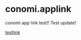 # conomi.applink
conomi app link test!!
Test update!

[testlink](https://place.karuana.xyz/users/123123)
